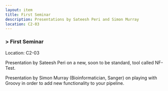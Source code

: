```yaml
---
layout: item
title: First Seminar
description: Presentations by Sateesh Peri and Simon Murray
location: C2-03
---
```


### > First Seminar

Location: C2-03

Presentation by Sateesh Peri on a new, soon to be standard, tool called NF-Test.

Presentation by Simon Murray (Bioinformatician, Sanger) on playing with Groovy in order to add new functionality to your pipeline.